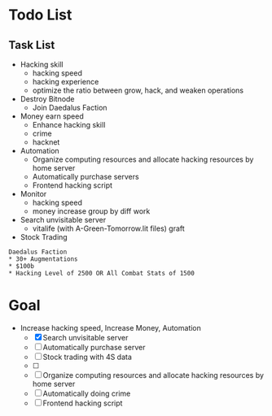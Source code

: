 # Todo List

## Task List
- Hacking skill
  - hacking speed
  - hacking experience
  - optimize the ratio between grow, hack, and weaken operations
- Destroy Bitnode
  - Join Daedalus Faction
- Money earn speed
  - Enhance hacking skill
  - crime
  - hacknet
- Automation
  - Organize computing resources and allocate hacking resources by home server
  - Automatically purchase servers
  - Frontend hacking script
- Monitor
  - hacking speed
  - money increase group by diff work
- Search unvisitable server
  - vitalife (with A-Green-Tomorrow.lit files) graft
- Stock Trading
```
Daedalus Faction
* 30+ Augmentations
* $100b
* Hacking Level of 2500 OR All Combat Stats of 1500
```

# Goal
  -  Increase hacking speed, Increase Money, Automation
     -  [X] Search unvisitable server
     - [ ] Automatically purchase server
     - [ ] Stock trading with 4S data
     - [ ] 
     - [ ] Organize computing resources and allocate hacking resources by home server
     - [ ] Automatically doing crime
     - [ ] Frontend hacking script
